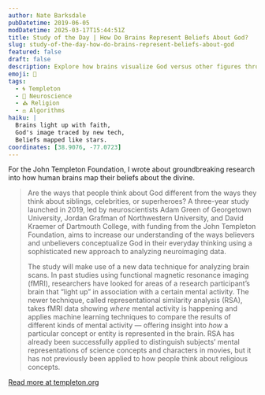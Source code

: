 ```yaml
---
author: Nate Barksdale
pubDatetime: 2019-06-05
modDatetime: 2025-03-17T15:44:51Z
title: Study of the Day | How Do Brains Represent Beliefs About God?
slug: study-of-the-day-how-do-brains-represent-beliefs-about-god
featured: false
draft: false
description: Explore how brains visualize God versus other figures through cutting-edge neuroimaging and machine learning techniques.
emoji: 🧠
tags:
  - 🌀 Templeton
  - 🧠 Neuroscience
  - ⛪ Religion
  - ⚖️ Algorithms
haiku: |
  Brains light up with faith,  
  God's image traced by new tech,  
  Beliefs mapped like stars.
coordinates: [38.9076, -77.0723]
---
```


For the John Templeton Foundation, I wrote about groundbreaking research into how human brains map their beliefs about the divine.

> Are the ways that people think about God different from the ways they think about siblings, celebrities, or superheroes? A three-year study launched in 2019, led by neuroscientists Adam Green of Georgetown University, Jordan Grafman of Northwestern University, and David Kraemer of Dartmouth College, with funding from the John Templeton Foundation, aims to increase our understanding of the ways believers and unbelievers conceptualize God in their everyday thinking using a sophisticated new approach to analyzing neuroimaging data.
>
> The study will make use of a new data technique for analyzing brain scans. In past studies using functional magnetic resonance imaging (fMRI), researchers have looked for areas of a research participant’s brain that “light up” in association with a certain mental activity. The newer technique, called representational similarity analysis (RSA), takes fMRI data showing *where* mental activity is happening and applies machine learning techniques to compare the results of different kinds of mental activity — offering insight into *how* a particular concept or entity is represented in the brain. RSA has already been successfully applied to distinguish subjects’ mental representations of science concepts and characters in movies, but it has not previously been applied to how people think about religious concepts.

[Read more at templeton.org](https://www.templeton.org/news/how-do-brains-represent-beliefs-about-god)
